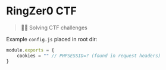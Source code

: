 # RingZer0 CTF 
> 👨‍💻 Solving CTF challenges

Example `config.js` placed in root dir:
```js
module.exports = {
	cookies = "" // PHPSESSID=? (found in request headers)
}
```